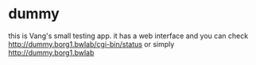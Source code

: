 # dummy

this is Vang's small testing app. it has a web interface and you can check 
http://dummy.borg1.bwlab/cgi-bin/status or simply http://dummy.borg1.bwlab


